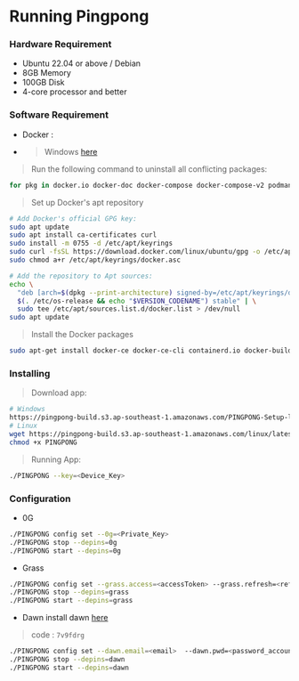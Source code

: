 # Running Pingpong

### Hardware Requirement
- Ubuntu 22.04 or above / Debian
- 8GB Memory
- 100GB Disk
- 4-core processor and better

### Software Requirement
- Docker :
- > Windows [here](https://docs.docker.com/desktop/install/windows-install/)
> Run the following command to uninstall all conflicting packages:
```bash
for pkg in docker.io docker-doc docker-compose docker-compose-v2 podman-docker containerd runc; do sudo apt-get remove $pkg; done
```
> Set up Docker's apt repository
```bash
# Add Docker's official GPG key:
sudo apt update
sudo apt install ca-certificates curl
sudo install -m 0755 -d /etc/apt/keyrings
sudo curl -fsSL https://download.docker.com/linux/ubuntu/gpg -o /etc/apt/keyrings/docker.asc
sudo chmod a+r /etc/apt/keyrings/docker.asc

# Add the repository to Apt sources:
echo \
  "deb [arch=$(dpkg --print-architecture) signed-by=/etc/apt/keyrings/docker.asc] https://download.docker.com/linux/ubuntu \
  $(. /etc/os-release && echo "$VERSION_CODENAME") stable" | \
  sudo tee /etc/apt/sources.list.d/docker.list > /dev/null
sudo apt update
```
> Install the Docker packages
```bash
sudo apt-get install docker-ce docker-ce-cli containerd.io docker-buildx-plugin docker-compose-plugin
```
### Installing 
> Download app:
```bash
# Windows
https://pingpong-build.s3.ap-southeast-1.amazonaws.com/PINGPONG-Setup-latest.exe
# Linux
wget https://pingpong-build.s3.ap-southeast-1.amazonaws.com/linux/latest/PINGPONG
chmod +x PINGPONG
```
> Running App:
```bash
./PINGPONG --key=<Device_Key>
```

### Configuration
- 0G
```bash
./PINGPONG config set --0g=<Private_Key>
./PINGPONG stop --depins=0g
./PINGPONG start --depins=0g
```
- Grass
```bash
./PINGPONG config set --grass.access=<accessToken> --grass.refresh=<refreshToken>
./PINGPONG stop --depins=grass
./PINGPONG start --depins=grass
```
- Dawn
install dawn [here](https://chromewebstore.google.com/detail/dawn-validator-chrome-ext/fpdkjdnhkakefebpekbdhillbhonfjjp?authuser=0&hl=en)
> code : `7v9fdrg`
```bash
./PINGPONG config set --dawn.email=<email>  --dawn.pwd=<password_account_dawn>
./PINGPONG stop --depins=dawn
./PINGPONG start --depins=dawn
```
